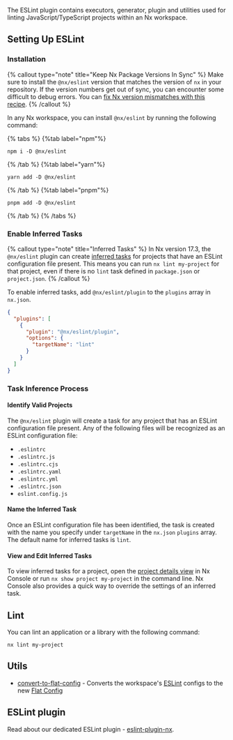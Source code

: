 The ESLint plugin contains executors, generator, plugin and utilities used for linting JavaScript/TypeScript projects within an Nx workspace.

## Setting Up ESLint

### Installation

{% callout type="note" title="Keep Nx Package Versions In Sync" %}
Make sure to install the `@nx/eslint` version that matches the version of `nx` in your repository. If the version numbers get out of sync, you can encounter some difficult to debug errors. You can [fix Nx version mismatches with this recipe](/recipes/tips-n-tricks/keep-nx-versions-in-sync).
{% /callout %}

In any Nx workspace, you can install `@nx/eslint` by running the following command:

{% tabs %}
{%tab label="npm"%}

```shell
npm i -D @nx/eslint
```

{% /tab %}
{%tab label="yarn"%}

```shell
yarn add -D @nx/eslint
```

{% /tab %}
{%tab label="pnpm"%}

```shell
pnpm add -D @nx/eslint
```

{% /tab %}
{% /tabs %}

### Enable Inferred Tasks

{% callout type="note" title="Inferred Tasks" %}
In Nx version 17.3, the `@nx/eslint` plugin can create [inferred tasks](/concepts/inferred-tasks) for projects that have an ESLint configuration file present. This means you can run `nx lint my-project` for that project, even if there is no `lint` task defined in `package.json` or `project.json`.
{% /callout %}

To enable inferred tasks, add `@nx/eslint/plugin` to the `plugins` array in `nx.json`.

```json {% fileName="nx.json" %}
{
  "plugins": [
    {
      "plugin": "@nx/eslint/plugin",
      "options": {
        "targetName": "lint"
      }
    }
  ]
}
```

### Task Inference Process

#### Identify Valid Projects

The `@nx/eslint` plugin will create a task for any project that has an ESLint configuration file present. Any of the following files will be recognized as an ESLint configuration file:

- `.eslintrc`
- `.eslintrc.js`
- `.eslintrc.cjs`
- `.eslintrc.yaml`
- `.eslintrc.yml`
- `.eslintrc.json`
- `eslint.config.js`

#### Name the Inferred Task

Once an ESLint configuration file has been identified, the task is created with the name you specify under `targetName` in the `nx.json` `plugins` array. The default name for inferred tasks is `lint`.

#### View and Edit Inferred Tasks

To view inferred tasks for a project, open the [project details view](/concepts/inferred-tasks) in Nx Console or run `nx show project my-project` in the command line. Nx Console also provides a quick way to override the settings of an inferred task.

## Lint

You can lint an application or a library with the following command:

```shell
nx lint my-project
```

## Utils

- [convert-to-flat-config](/nx-api/eslint/generators/convert-to-flat-config) - Converts the workspace's [ESLint](https://eslint.org/) configs to the new [Flat Config](https://eslint.org/blog/2022/08/new-config-system-part-2)

## ESLint plugin

Read about our dedicated ESLint plugin - [eslint-plugin-nx](/nx-api/eslint-plugin/documents/overview).
